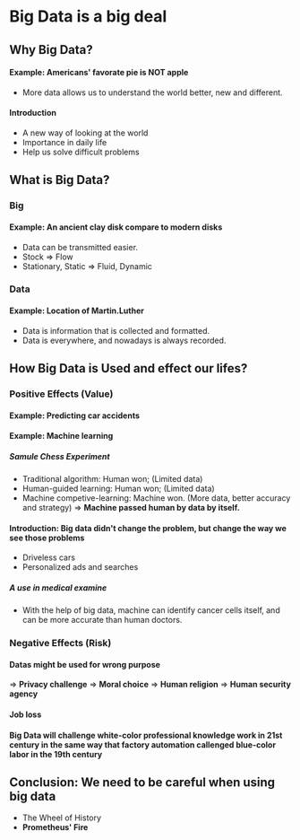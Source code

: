 # Big Data is a big deal

## Why Big Data?

#### Example: Americans' favorate pie is NOT apple

- More data allows us to understand the world better, new and different.

#### Introduction

- A new way of looking at the world
- Importance in daily life
- Help us solve difficult problems

## What is Big Data?

### Big

#### Example: An ancient clay disk compare to modern disks

- Data can be transmitted easier.
- Stock => Flow
- Stationary, Static => Fluid, Dynamic

### Data

#### Example: Location of Martin.Luther

- Data is information that is collected and formatted.
- Data is everywhere, and nowadays is always recorded.

## How Big Data is Used and effect our lifes?

### Positive Effects (Value)

#### Example: Predicting car accidents

#### Example: Machine learning

##### Samule Chess Experiment

- Traditional algorithm: Human won; (Limited data)
- Human-guided learning: Human won; (Limited data)
- Machine competive-learning: Machine won. (More data, better accuracy and strategy)
=> **Machine passed human by data by itself.**

#### Introduction: Big data didn't change the problem, but change the way we see those problems

- Driveless cars
- Personalized ads and searches

##### A use in medical examine

- With the help of big data, machine can identify cancer cells itself, and can be more accurate than human doctors.

### Negative Effects (Risk)

#### Datas might be used for wrong purpose

=> **Privacy challenge**
=> **Moral choice**
=> **Human religion**
=> **Human security agency**

#### Job loss

#### Big Data will challenge white-color professional knowledge work in 21st century in the same way that factory automation callenged blue-color labor in the 19th century

## Conclusion: We need to be careful when using big data

- The Wheel of History
- **Prometheus' Fire**
